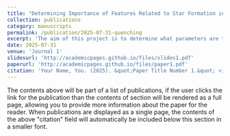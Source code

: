 ```yaml
---
title: "Determining Importance of Features Related to Star Formation in Central and Satellite Galaxies Using Machine Learning"
collection: publications
category: manuscripts
permalink: /publication/2025-07-31-quenching
excerpt: 'The aim of this project is to determine what parameters are the most important in predicting quenching at the spaxel level for subcategories of galaxies.'
date: 2025-07-31
venue: 'Journal 1'
slidesurl: 'http://academicpages.github.io/files/slides1.pdf'
paperurl: 'http://academicpages.github.io/files/paper1.pdf'
citation: 'Your Name, You. (2025). &quot;Paper Title Number 1.&quot; <i>Journal 1</i>. 1(1).'
---
```


The contents above will be part of a list of publications, if the user clicks the link for the publication than the contents of section will be rendered as a full page, allowing you to provide more information about the paper for the reader. When publications are displayed as a single page, the contents of the above "citation" field will automatically be included below this section in a smaller font.